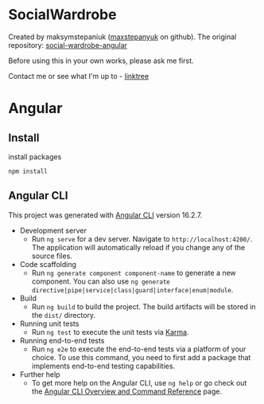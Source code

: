# SocialWardrobe

Created by maksymstepaniuk ([maxstepanyuk](https://github.com/maxstepanyuk) on github). The original repository:  [social-wardrobe-angular](https://github.com/maxstepanyuk/social-wardrobe-angular)

Before using this in your own works, please ask me first.

Contact me or see what I'm up to - [linktree](https://linktr.ee/purpexe)


# Angular

## Install

install packages

```
npm install
```

## Angular CLI

This project was generated with [Angular CLI](https://github.com/angular/angular-cli) version 16.2.7.

- Development server
    - Run `ng serve` for a dev server. Navigate to `http://localhost:4200/`. The application will automatically reload if you change any of the source files.
- Code scaffolding
    - Run `ng generate component component-name` to generate a new component. You can also use `ng generate directive|pipe|service|class|guard|interface|enum|module`.
- Build
    - Run `ng build` to build the project. The build artifacts will be stored in the `dist/` directory.
- Running unit tests
    - Run `ng test` to execute the unit tests via [Karma](https://karma-runner.github.io).
- Running end-to-end tests
    - Run `ng e2e` to execute the end-to-end tests via a platform of your choice. To use this command, you need to first add a package that implements end-to-end testing capabilities.
- Further help
    - To get more help on the Angular CLI, use `ng help` or go check out the [Angular CLI Overview and Command Reference](https://angular.io/cli) page.